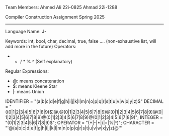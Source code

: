 Team Members:
Ahmed Ali 22i-0825
Ahmad 22i-1288

Compiler Construction Assignment Spring 2025 

-----------------------------------------------
Language Name: J-

Keywords:
int, bool, char, decimal, true, false .... (non-exhaustive list, will add more in the future)
Operators:
+ - / * % ^ (Self explanatory)

Regular Expressions:
- @: means concatenation
- $: means Kleene Star
- |: means Union

IDENTIFIER = "(a|b|c|d|e|f|g|h|i|j|k|l|m|n|o|p|q|r|s|t|u|v|w|x|y|z)$"
DECIMAL = "((0|1|2|3|4|5|6|7|8|9)$)@.@(0|1|2|3|4|5|6|7|8|9)@(0|1|2|3|4|5|6|7|8|9)@(0|1|2|3|4|5|6|7|8|9)@(0|1|2|3|4|5|6|7|8|9)@(0|1|2|3|4|5|6|7|8|9)";
INTEGER = "(0|1|2|3|4|5|6|7|8|9)$";
OPERATOR = "(+|-|*|/|=|%|^)";
CHARACTER = "'@(a|b|c|d|e|f|g|h|i|j|k|l|m|n|o|p|q|r|s|t|u|v|w|x|y|z)@'"
  
